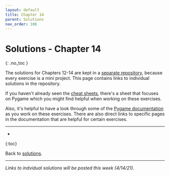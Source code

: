 ```yaml
---
layout: default
title: Chapter 14
parent: Solutions
nav_order: 106
---
```


# Solutions - Chapter 14
{: .no_toc }

The solutions for Chapters 12-14 are kept in a [separate repository](https://github.com/ehmatthes/pcc_2e_ai_solutions), because every exercise is a mini project. This page contains links to individual solutions in the repository.

If you haven't already seen the [cheat sheets](../../cheat_sheets/cheat_sheets/), there's a sheet that focuses on Pygame which you might find helpful when working on these exercises.

Also, it's helpful to have a look through some of the [Pygame documentation](https://www.pygame.org/docs/) as you work on these exercises. There are also direct links to specific pages in the documentation that are helpful for certain exercises.

---

* 
{:toc}

Back to [solutions](../solutions).

---

*Links to indvidual solutions will be posted this week (4/14/21).*